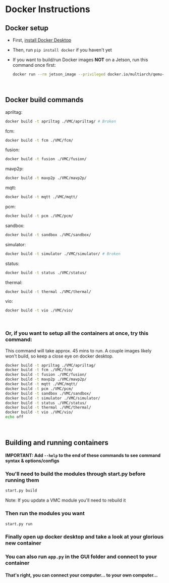 # Docker Instructions
## Docker setup
- First, [install Docker Desktop](https://docs.docker.com/desktop/install/windows-install/)
- Then, run `pip install docker` if you haven't yet
- If you want to build/run Docker images **NOT** on a Jetson, run this command once first:

    ```bash
    docker run --rm jetson_image --privileged docker.io/multiarch/qemu-user-static --reset -p yes
    ```
<br/>

## Docker build commands

apriltag:
```bash
docker build -t apriltag ./VMC/apriltag/ # Broken
```

fcm:
```bash
docker build -t fcm ./VMC/fcm/
```

fusion:
```bash
docker build -t fusion ./VMC/fusion/
```

mavp2p:
```bash
docker build -t mavp2p ./VMC/mavp2p/
```

mqtt:
```bash
docker build -t mqtt ./VMC/mqtt/
```

pcm:
```bash
docker build -t pcm ./VMC/pcm/
```

sandbox:
```bash
docker build -t sandbox ./VMC/sandbox/
```

simulator:
```bash
docker build -t simulator ./VMC/simulator/ # Broken
```

status:
```bash
docker build -t status ./VMC/status/
```

thermal:
```bash
docker build -t thermal ./VMC/thermal/
```

vio:
```bash
docker build -t vio ./VMC/vio/
```

<br/>

### Or, if you want to setup all the containers at once, try this command:
This command will take approx. 45 mins to run. A couple images likely won't build, so keep a close eye on docker desktop.
<!-- Note that an image failing to build won't interupt other images -->
```bash
docker build -t apriltag ./VMC/apriltag/
docker build -t fcm ./VMC/fcm/
docker build -t fusion ./VMC/fusion/
docker build -t mavp2p ./VMC/mavp2p/
docker build -t mqtt ./VMC/mqtt/
docker build -t pcm ./VMC/pcm/
docker build -t sandbox ./VMC/sandbox/
docker build -t simulator ./VMC/simulator/
docker build -t status ./VMC/status/
docker build -t thermal ./VMC/thermal/
docker build -t vio ./VMC/vio/
echo off
```

<br/>

## Building and running containers

#### IMPORTANT: Add `--help` to the end of these commands to see command syntax & options/configs

### You'll need to build the modules through start.py before running them
```bash
start.py build
```

Note: If you update a VMC module you'll need to rebuild it

### Then run the modules you want
```bash
start.py run
```

### Finally open up docker desktop and take a look at your glorious new container
### You can also run `app.py` in the GUI folder and connect to your container
#### That's right, you can connect your computer... to your own computer...

<!-- Might add some example commands here in the future idk
## examples

-->
<!-- Ignore this section it's full of lies

